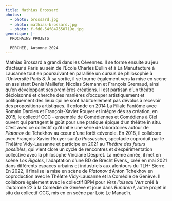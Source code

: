 ```yaml
---
title: Mathias Brossard
photos:
  - photo: brossard.jpg
  - photo: mathias-brossard.jpg
  - photo: f-fd0-54f847550719e.jpg
generique: |-
  P﻿ROCHAINS PROJETS

  PERCHEE, Automne 2024
---
```

Mathias Brossard a grandi dans les Cévennes. Il se forme ensuite au jeu d’acteur à Paris au sein de l’École Charles Dullin et à La Manufacture à Lausanne tout en poursuivant en parallèle un cursus de philosophie à l’Université Paris 8. À sa sortie, il se tourne également vers la mise en scène en assistant Denis Maillefer, Nicolas Stemann et François Gremaud, ainsi qu’en développant ses premières créations. Il est partisan d’un théâtre décloisonné et cherche des manières d’occuper artistiquement et politiquement des lieux qui ne sont habituellement pas dévolus à recevoir des propositions artistiques. Il cofonde en 2014 La Filiale Fantôme avec Romain Daroles et François-Xavier Rouyer et intègre dès sa création, en 2015, le collectif CCC - ensemble de Comédiennes et Comédiens à Ciel ouvert qui partagent le goût pour une pratique épique d’un théâtre in situ. C’est avec ce collectif qu’il initie une série de laboratoires autour de *Platonov* de Tchekhov au cœur d’une forêt cévenole. En 2018, il collabore avec François-Xavier Rouyer sur *La Possession*, spectacle coproduit par le Théâtre Vidy-Lausanne et participe en 2021 au *Théâtre des futurs possibles*, qui vient clore un cycle de rencontres et d’expérimentation collective avec la philosophe Vinciane Despret. La même année, il met en scène *Les Rigoles*, l’adaptation d’une BD de Brecht Evens,, créé en mai 2021 dans différents espaces urbains et industriels aux alentours du TLH- Sierre.  En 2022, il finalise la mise en scène de *Platonov* d’Anton Tchekhov en coproduction avec le Théâtre Vidy-Lausanne et la Comédie de Genève. Il collabore également avec le collectif BPM pour *Vers l’oiseau Vert* créé à l’automne 22 à la Comédie de Genève et joue dans *Bundren !*, autre projet in situ du collectif CCC, mis en en scène par Loïc Le Manac’h.